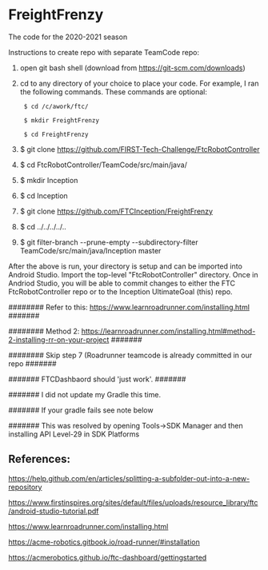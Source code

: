 # FreightFrenzy
The code for the 2020-2021 season


Instructions to create repo with separate TeamCode repo:

1) open git bash shell (download from https://git-scm.com/downloads) 
  
2) cd to any directory of your choice to place your code.  For example, I ran the following commands.  These commands are optional:

        $ cd /c/awork/ftc/

        $ mkdir FreightFrenzy

        $ cd FreightFrenzy



3) $ git clone https://github.com/FIRST-Tech-Challenge/FtcRobotController
4) $ cd FtcRobotController/TeamCode/src/main/java/
5) $ mkdir Inception
6) $ cd Inception
7) $ git clone https://github.com/FTCInception/FreightFrenzy
8) $ cd ../../../../..
9) $ git filter-branch --prune-empty --subdirectory-filter TeamCode/src/main/java/Inception master


After the above is run, your directory is setup and can be imported into Android Studio.  Import the top-level "FtcRobotController" directory. Once in Andriod Studio, you will be able to commit changes to either the FTC FtcRobotController repo or to the Inception UltimateGoal (this) repo.


########   Refer to this: https://www.learnroadrunner.com/installing.html  #######

########   Method 2: https://learnroadrunner.com/installing.html#method-2-installing-rr-on-your-project #######

######## Skip step 7 (Roadrunner teamcode is already committed in our repo #######

####### FTCDashbaord should 'just work'.                                   #######


####### I did not update my Gradle this time.

####### If your gradle fails see note below

####### This was resolved by opening Tools->SDK Manager and then installing API Level-29 in SDK Platforms

## References:

https://help.github.com/en/articles/splitting-a-subfolder-out-into-a-new-repository

https://www.firstinspires.org/sites/default/files/uploads/resource_library/ftc/android-studio-tutorial.pdf

https://www.learnroadrunner.com/installing.html

https://acme-robotics.gitbook.io/road-runner/#installation

https://acmerobotics.github.io/ftc-dashboard/gettingstarted

